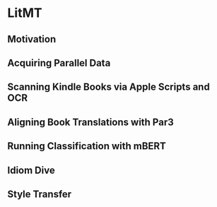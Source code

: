 # LitMT

## Motivation
## Acquiring Parallel Data
## Scanning Kindle Books via Apple Scripts and OCR
## Aligning Book Translations with Par3
## Running Classification with mBERT
## Idiom Dive
## Style Transfer


